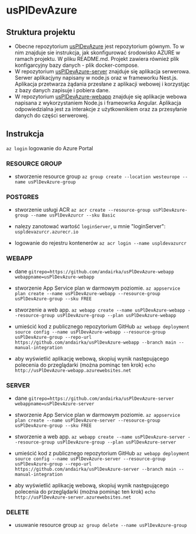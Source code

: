 # usPlDevAzure
## Struktura projektu
- Obecne repozytorium [usPlDevAzure](https://github.com/andairka/usPlDevAzure) jest repozytorium gównym. To w nim znajduje sie instrukcja, jak skonfigurować środowisko AZURE w ramach projektu. W pliku README.md.
Projekt zawiera również plik konfigarcyjny bazy danych - plik docker-compose.
- W repozytorium [usPlDevAzure-server](https://github.com/andairka/usPlDevAzure-server) znajduje się aplikacja serwerowa. Serwer aplikacjyny napisany w node.js oraz w frameworku Nest.js. Aplikacja przetwarza żądania przesłane z aplikacji webowej i korzystjąc z bazy danych zapisuje i pobiera dane.
- W repozytorium [usPlDevAzure-webapp](https://github.com/andairka/usPlDevAzure-webapp) znajduje się aplikacje webowa napisana z wykorzystaniem Node.js i frameowrka Angular. Aplikacja odpowiedzialna jest za interakcje z użytkownikiem oraz za przesyłanie danych do części serwerowej.

## Instrukcja
`az login` logowanie do Azure Portal

### RESOURCE GROUP

- stworzenie resource group
`az group create --location westeurope --name usPlDevAzure-group`

### POSTGRES
- stworzenie usługi ACR
`az acr create --resource-group usPlDevAzure-group --name usPlDevAzurcr --sku Basic`

- nalezy zanotować wartość `loginServer`, u mnie "loginServer": `uspldevazurcr.azurecr.io`

- logowanie do rejestru kontenerów
`az acr login --name uspldevazurcr`
  
### WEBAPP
- dane
`gitrepo=https://github.com/andairka/usPlDevAzure-webapp`
`webappname=usPlDevAzure-webapp`

- stworzenie App Service plan w darmowym poziomie.
`az appservice plan create --name usPlDevAzure-webapp --resource-group usPlDevAzure-group --sku FREE`

- stworzenie a web app.
`az webapp create --name usPlDevAzure-webapp --resource-group usPlDevAzure-group --plan usPlDevAzure-webapp`

- umieścić kod z publicznego repozytorium GitHub 
`az webapp deployment source config --name usPlDevAzure-webapp --resource-group usPlDevAzure-group --repo-url https://github.com/andairka/usPlDevAzure-webapp --branch main --manual-integration`

- aby wyświetlić aplikację webową, skopiuj wynik następującego polecenia do przeglądarki (można pominąc ten krok)
`echo http://usPlDevAzure-webapp.azurewebsites.net`

### SERVER
- dane
`gitrepo=https://github.com/andairka/usPlDevAzure-server`
`webappname=usPlDevAzure-server`

- stworzenie App Service plan w darmowym poziomie.
`az appservice plan create --name usPlDevAzure-server --resource-group usPlDevAzure-group --sku FREE`

- stworzenie a web app.
`az webapp create --name usPlDevAzure-server --resource-group usPlDevAzure-group --plan usPlDevAzure-server`

- umieścić kod z publicznego repozytorium GitHub 
`az webapp deployment source config --name usPlDevAzure-server --resource-group usPlDevAzure-group --repo-url https://github.com/andairka/usPlDevAzure-server --branch main --manual-integration`

- aby wyświetlić aplikację webową, skopiuj wynik następującego polecenia do przeglądarki (można pominąc ten krok)
`echo http://usPlDevAzure-server.azurewebsites.net`

### DELETE
- usuwanie resource group
`az group delete --name usPlDevAzure-group`
